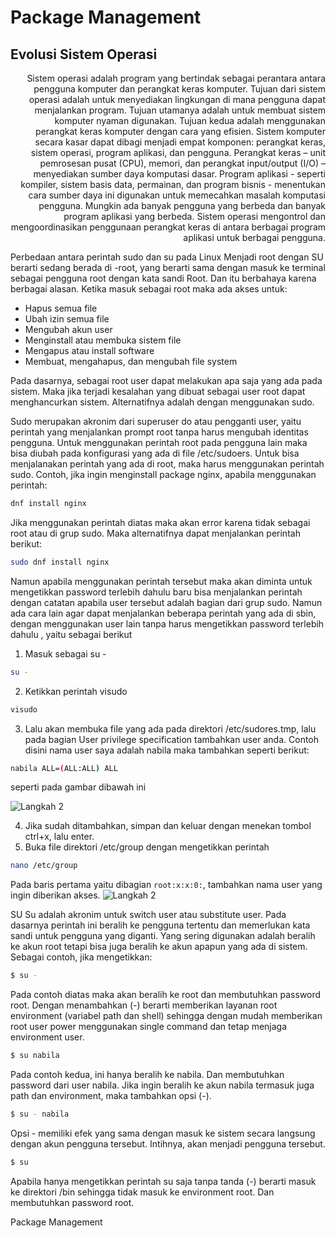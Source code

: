# Package Management
## Evolusi Sistem Operasi

<div style="text-align: right"> Sistem operasi adalah program yang bertindak sebagai perantara antara pengguna komputer dan perangkat keras komputer. Tujuan dari sistem operasi adalah untuk menyediakan lingkungan di mana pengguna dapat menjalankan program. Tujuan utamanya adalah untuk membuat sistem komputer nyaman digunakan. Tujuan kedua adalah menggunakan perangkat keras komputer dengan cara yang efisien. Sistem komputer secara kasar dapat dibagi menjadi empat komponen: perangkat keras, sistem operasi, program aplikasi, dan pengguna. Perangkat keras – unit pemrosesan pusat (CPU), memori, dan perangkat input/output (I/O) – menyediakan sumber daya komputasi dasar. Program aplikasi - seperti kompiler, sistem basis data, permainan, dan program bisnis - menentukan cara sumber daya ini digunakan untuk memecahkan masalah komputasi pengguna. Mungkin ada banyak pengguna yang berbeda dan banyak program aplikasi yang berbeda. Sistem operasi mengontrol dan mengoordinasikan penggunaan perangkat keras di antara berbagai program aplikasi untuk berbagai pengguna. </div>


Perbedaan antara perintah sudo dan su pada Linux
Menjadi root dengan SU berarti sedang berada di -root, yang berarti sama dengan masuk ke terminal sebagai pengguna root dengan kata sandi Root. Dan itu berbahaya karena berbagai alasan.
Ketika masuk sebagai root maka ada akses untuk:
- Hapus  semua file
- Ubah izin semua file
- Mengubah akun user
- Menginstall atau membuka sistem file
- Mengapus atau install software
- Membuat, mengahapus, dan mengubah file system

Pada dasarnya, sebagai root user dapat melakukan apa saja yang ada pada sistem. Maka jika terjadi kesalahan yang dibuat sebagai user root dapat menghancurkan sistem. Alternatifnya adalah dengan menggunakan sudo.

Sudo merupakan akronim dari superuser do atau pengganti user, yaitu perintah yang menjalankan prompt root tanpa harus mengubah identitas pengguna. Untuk menggunakan perintah root pada pengguna lain maka bisa diubah pada konfigurasi yang ada di file /etc/sudoers. Untuk bisa menjalanakan perintah yang ada di root, maka harus menggunakan perintah sudo. Contoh, jika ingin menginstall package nginx, apabila menggunakan perintah:
```sh
dnf install nginx
```
Jika menggunakan perintah diatas maka akan error karena tidak sebagai root atau di grup sudo. Maka alternatifnya dapat menjalankan perintah berikut:
```sh
sudo dnf install nginx
```
Namun apabila menggunakan perintah tersebut maka akan diminta untuk mengetikkan password terlebih dahulu baru bisa menjalankan perintah dengan catatan apabila user tersebut adalah bagian dari grup sudo. Namun ada cara lain agar dapat menjalankan beberapa perintah yang ada di sbin, dengan menggunakan user lain tanpa harus mengetikkan password terlebih dahulu , yaitu sebagai berikut
1. Masuk sebagai su -
```sh
su -
```
2. Ketikkan perintah visudo
```sh
visudo
```
3. Lalu akan membuka file yang ada pada direktori /etc/sudores.tmp, lalu pada bagian User  privilege specification tambahkan user anda. Contoh disini nama user saya adalah nabila maka tambahkan seperti berikut:
```sh
nabila ALL=(ALL:ALL) ALL
```
seperti pada gambar dibawah ini

![Langkah 2](https://github.com/hanifnabila/Package-Management/blob/main/img/2.png)

4. Jika sudah ditambahkan, simpan dan keluar dengan menekan tombol ctrl+x, lalu enter.
5. Buka file direktori /etc/group dengan mengetikkan perintah
```sh
nano /etc/group
```
   Pada baris pertama yaitu dibagian `root:x:x:0:`, tambahkan nama user yang ingin diberikan akses.
   ![Langkah 2](https://github.com/hanifnabila/Package-Management/blob/main/img/3.png)
      
SU
Su adalah akronim untuk switch user atau substitute user. Pada dasarnya perintah ini beralih ke pengguna tertentu dan memerlukan kata sandi untuk pengguna yang diganti. Yang sering digunakan adalah beralih ke akun root tetapi bisa juga beralih ke akun apapun yang ada di sistem.
Sebagai contoh, jika mengetikkan:
```sh
$ su -
```
Pada contoh diatas maka akan beralih ke root dan membutuhkan password root. Dengan menambahkan (-) berarti memberikan layanan root environment (variabel path dan shell) sehingga dengan mudah memberikan root user power menggunakan single command dan tetap menjaga environment user.
```sh
$ su nabila
```
Pada contoh kedua, ini hanya beralih ke nabila. Dan membutuhkan password dari user nabila. Jika ingin beralih ke akun nabila termasuk juga path dan environment, maka tambahkan opsi (-).
```sh
$ su - nabila
```
Opsi - memiliki efek yang sama dengan masuk ke sistem secara langsung dengan akun pengguna tersebut. Intihnya, akan menjadi pengguna tersebut.
```sh
$ su
```
Apabila hanya mengetikkan perintah su saja tanpa tanda (-) berarti masuk ke direktori /bin sehingga tidak masuk ke environment root. Dan membutuhkan password root.

Package Management


